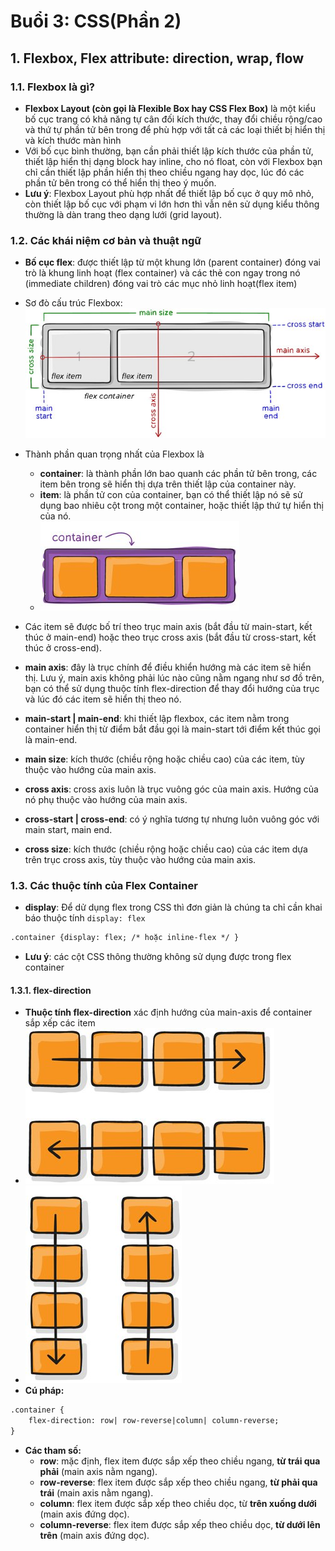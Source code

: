 # Buổi 3: CSS(Phần 2)

## 1. Flexbox, Flex attribute: direction, wrap, flow
### 1.1. Flexbox là gì?
- **Flexbox Layout (còn gọi là Flexible Box hay CSS Flex Box)** là một kiểu bố cục trang có khả năng tự cân đối kích thước, thay đổi chiều rộng/cao và thứ tự phần tử bên trong để phù hợp với tất cả các loại thiết bị hiển thị và kích thước màn hình
- Với bố cục bình thường, bạn cần phải thiết lập kích thước của phần tử, thiết lập hiển thị dạng block hay inline, cho nó float, còn với Flexbox bạn chỉ cần thiết lập phần hiển thị theo chiều ngang hay dọc, lúc đó các phần tử bên trong có thể hiển thị theo ý muốn.
- **Lưu ý**: Flexbox Layout phù hợp nhất để thiết lập bố cục ở quy mô nhỏ, còn thiết lập bố cục với phạm vi lớn hơn thì vẫn nên sử dụng kiểu thông thường là dàn trang theo dạng lưới (grid layout).

### 1.2. Các khái niệm cơ bản và thuật ngữ
- **Bố cục flex**: được thiết lập từ một khung lớn (parent container) đóng vai trò là khung linh hoạt (flex container) và các thẻ con ngay trong nó (immediate children) đóng vai trò các mục nhỏ linh hoạt(flex item)
- Sơ đò cấu trúc Flexbox:
![alt text](image.png)

- Thành phần quan trọng nhất của Flexbox là
    + **container**: là thành phần lớn bao quanh các phần tử bên trong, các item bên trong sẽ hiển thị dựa trên thiết lập của container này.
    + **item**: là phần tử con của container, bạn có thể thiết lập nó sẽ sử dụng bao nhiêu cột trong một container, hoặc thiết lập thứ tự hiển thị của nó.
  + ![alt text](image-1.png)

- Các item sẽ được bố trí theo trục main axis (bắt đầu từ main-start, kết thúc ở main-end) hoặc theo trục cross axis (bắt đầu từ cross-start, kết thúc ở cross-end).
- **main axis**: đây là trục chính để điều khiển hướng mà các item sẽ hiển thị. Lưu ý, main axis không phải lúc nào cũng nằm ngang như sơ đồ trên, bạn có thể sử dụng thuộc tính flex-direction để thay đổi hướng của trục và lúc đó các item sẽ hiển thị theo nó.
- **main-start | main-end**: khi thiết lập flexbox, các item nằm trong container hiển thị từ điểm bắt đầu gọi là main-start tới điểm kết thúc gọi là main-end.
- **main size**: kích thước (chiều rộng hoặc chiều cao) của các item, tùy thuộc vào hướng của main axis.
- **cross axis**: cross axis luôn là trục vuông góc của main axis. Hướng của nó phụ thuộc vào hướng của main axis.
- **cross-start | cross-end**: có ý nghĩa tương tự nhưng luôn vuông góc với main start, main end.
- **cross size**: kích thước (chiều rộng hoặc chiều cao) của các item dựa trên trục cross axis, tùy thuộc vào hướng của main axis.

### 1.3. Các thuộc tính của Flex Container
- **display**: Để dử dụng flex trong CSS thì đơn giản là chúng ta chỉ cần khai báo thuộc tính  `display: flex`
```html
.container {display: flex; /* hoặc inline-flex */ }
```
- **Lưu ý**: các cột CSS thông thường không sử dụng được trong flex container

#### 1.3.1. flex-direction
- **Thuộc tính flex-direction** xác định hướng của main-axis để container sắp xếp các item
- ![alt text](image-2.png)
- ![alt text](image-3.png)
- **Cú pháp:**
```html
.container {
    flex-direction: row| row-reverse|column| column-reverse;
}
```
- **Các tham số:**
    + **row**: mặc định, flex item được sắp xếp theo chiều ngang, **từ trái qua phải** (main axis nằm ngang).
    + **row-reverse**: flex item được sắp xếp theo chiều ngang, **từ phải qua trái** (main axis nằm ngang).
    + **column**: flex item được sắp xếp theo chiều dọc, từ **trên xuống dưới** (main axis đứng dọc).
    + **column-reverse**: flex item được sắp xếp theo chiều dọc, **từ dưới lên trên** (main axis đứng dọc).
